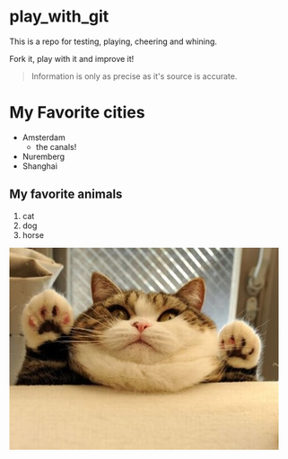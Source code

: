 # play_with_git

This is a repo for testing, playing, cheering and whining.

Fork it, play with it and improve it!

>Information is only as precise as it's source is accurate.

# My Favorite cities

* Amsterdam
    * the canals!
* Nuremberg
* Shanghai

## My favorite animals

1. cat
1. dog
1. horse

![Funny Cat](funnycat.jpg)

